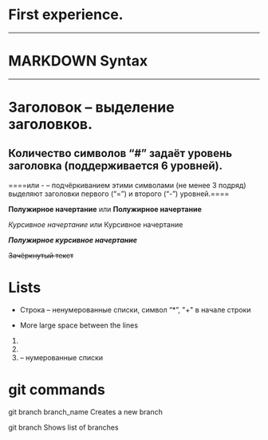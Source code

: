 # First experience.

___
# MARKDOWN Syntax
____

# Заголовок – выделение заголовков. 

## Количество символов “#” задаёт уровень заголовка (поддерживается 6 уровней). ##


====или - – подчёркиванием этими символами (не менее 3 подряд) выделяют заголовки первого (“=”) и второго (“-”) уровней.====

**Полужирное начертание** или __Полужирное начертание__

*Курсивное начертание* или Курсивное начертание

***Полужирное курсивное начертание***

~~Зачёркнутый текст~~

# Lists

* Строка – ненумерованные списки, символ “*”, "+" в начале строки
+ More large space between the lines

1.  
2.
3. – нумерованные списки

# git commands

git branch branch_name   Creates a new branch

git branch   Shows list of branches
